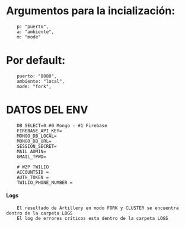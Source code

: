 # Argumentos para la incialización:
        p: "puerto",
        a: "ambiente",
        m: "mode"
# Por default:    
        puerto: "8080",
        ambiente: "local",
        mode: "fork", 



#####
#####

# DATOS DEL ENV
        DB_SELECT=0 #0 Mongo - #1 Firebase
        FIREBASE_API_KEY=
        MONGO_DB_LOCAL=
        MONGO_DB_URL=
        SESSION_SECRET=
        MAIL_ADMIN=
        GMAIL_TPWD=
                
        # WZP TWILIO
        ACCOUNTSID = 
        AUTH_TOKEN = 
        TWILIO_PHONE_NUMBER = 


#### Logs
        El resultado de Artillery en modo FORK y CLUSTER se encuentra dentro de la carpeta LOGS
        El log de errores críticos esta dentro de la carpeta LOGS